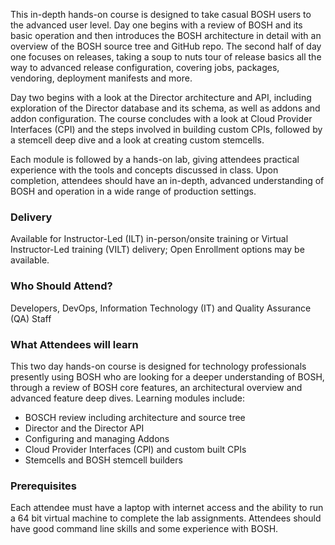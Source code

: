 <!-- Bosch Advanced -->

This in-depth hands-on course is designed to take casual BOSH users to the advanced user level. Day one begins with a review of BOSH and its basic operation and then introduces the BOSH architecture in detail with an overview of the BOSH source tree and GitHub repo. The second half of day one focuses on releases, taking a soup to nuts tour of release basics all the way to advanced release configuration, covering jobs, packages, vendoring, deployment manifests and more.

Day two begins with a look at the Director architecture and API, including exploration of the Director database and its schema, as well as addons and addon configuration. The course concludes with a look at Cloud Provider Interfaces (CPI) and the steps involved in building custom CPIs, followed by a stemcell deep dive and a look at creating custom stemcells.

Each module is followed by a hands-on lab, giving attendees practical experience with the tools and concepts discussed in class. Upon completion, attendees should have an in-depth, advanced understanding of BOSH and operation in a wide range of production settings.


### Delivery

Available for Instructor-Led (ILT) in-person/onsite training or Virtual Instructor-Led training (VILT) delivery; Open Enrollment options may be available.


### Who Should Attend?

Developers, DevOps, Information Technology (IT) and Quality Assurance (QA) Staff


### What Attendees will learn

This two day hands-on course is designed for technology professionals presently using BOSH who are looking for a deeper
understanding of BOSH, through a review of BOSH core features, an architectural overview and advanced feature deep
dives. Learning modules include:

- BOSCH review including architecture and source tree
- Director and the Director API
- Configuring and managing Addons
- Cloud Provider Interfaces (CPI) and custom built CPIs
- Stemcells and BOSH stemcell builders


### Prerequisites

Each attendee must have a laptop with internet access and the ability to run a 64 bit virtual machine to complete the
lab assignments. Attendees should have good command line skills and some experience with BOSH.

